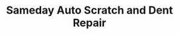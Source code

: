 ---
title: "Sameday Auto Scratch and Dent Repair"
url: /seattle/sameday-auto-scratch-and-dent-repair/
shop: Autowerkstatt
---